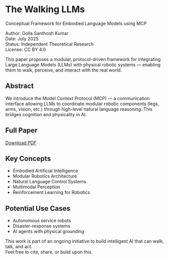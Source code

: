 # The Walking LLMs
Conceptual Framework for Embodied Language Models using MCP

Author: Golla Santhosh Kumar  
Date: July 2025  
Status: Independent Theoretical Research  
License: CC BY 4.0

This paper proposes a modular, protocol-driven framework for integrating Large Language Models (LLMs) with physical robotic systems — enabling them to walk, perceive, and interact with the real world.

## Abstract
We introduce the Model Context Protocol (MCP) — a communication interface allowing LLMs to coordinate modular robotic components (legs, arms, vision, etc.) through high-level natural language reasoning. This bridges cognition and physicality in AI.

## Full Paper
[Download PDF](https://github.com/sawnthoosh/The-Walking-LLMs/blob/4db672ce641cabfcce53c1fac8b76f131394ce5e/Final%20The%20Walking%20LLMs.pdf)

## Key Concepts
- Embodied Artificial Intelligence  
- Modular Robotics Architecture  
- Natural Language Control Systems  
- Multimodal Perception  
- Reinforcement Learning for Robotics

## Potential Use Cases
- Autonomous service robots  
- Disaster-response systems  
- AI agents with physical grounding

This work is part of an ongoing initiative to build intelligent AI that can walk, talk, and act.  
Feel free to cite, share, or build upon this.
